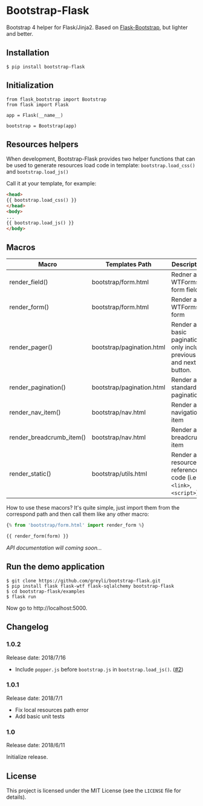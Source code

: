 # Bootstrap-Flask

Bootstrap 4 helper for Flask/Jinja2.
Based on [Flask-Bootstrap](https://github.com/mbr/flask-bootstrap),
but lighter and better.


## Installation

```
$ pip install bootstrap-flask
```

## Initialization

```
from flask_bootstrap import Bootstrap
from flask import Flask

app = Flask(__name__)

bootstrap = Bootstrap(app)
```

## Resources helpers

When development, Bootstrap-Flask provides two helper functions that can be used to generate
resources load code in template: `bootstrap.load_css()` and `bootstrap.load_js()`

Call it at your template, for example:
```html
<head>
{{ bootstrap.load_css() }}
</head>
<body>
...
{{ bootstrap.load_js() }}
</body>
```

## Macros

| Macro	| Templates Path | Description |
| ----- | -------------- | ----------- |
| render_field() | bootstrap/form.html | Redner a WTForms form field |
| render_form()	| bootstrap/form.html | Render a WTForms form |
| render_pager() | bootstrap/pagination.html | Render a basic pagination, only include previous and next button. |
| render_pagination() | bootstrap/pagination.html | Render a standard pagination |
| render_nav_item() | bootstrap/nav.html | Render a navigation item |
| render_breadcrumb_item() | bootstrap/nav.html | Render a breadcrumb item |
| render_static() | bootstrap/utils.html | Render a resource reference code (i.e. `<link>`, `<script>`) |

How to use these macors? It's quite simple, just import them from the
correspond path and then call them like any other macro:
```py
{% from 'bootstrap/form.html' import render_form %}

{{ render_form(form) }}
```

*API documentation will coming soon...*

## Run the demo application
```
$ git clone https://github.com/greyli/bootstrap-flask.git
$ pip install flask flask-wtf flask-sqlalchemy bootstrap-flask
$ cd bootstrap-flask/examples
$ flask run
```
Now go to http://localhost:5000.

## Changelog

### 1.0.2

Release date: 2018/7/16

* Include `popper.js` before `bootstrap.js` in `bootstrap.load_js()`. ([#2](https://github.com/greyli/bootstrap-flask/issues/2))

### 1.0.1

Release date: 2018/7/1

* Fix local resources path error
* Add basic unit tests

### 1.0

Release date: 2018/6/11

Initialize release.

## License

This project is licensed under the MIT License (see the
`LICENSE` file for details).